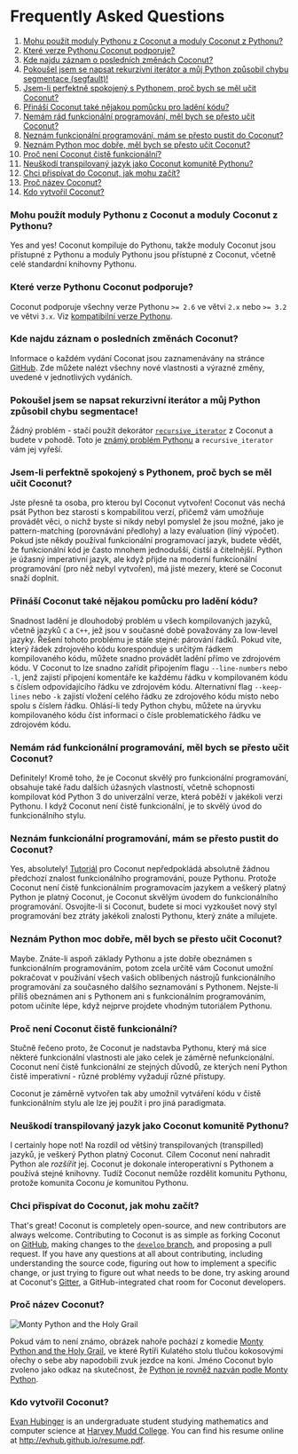 # Frequently Asked Questions

<!-- MarkdownTOC -->

1. [Mohu použít moduly Pythonu z Coconut a moduly Coconut z Pythonu?](#mohu-pouzit-moduly-pythonu-z-coconut-a-moduly-coconut-z-pythonu)
1. [Které verze Pythonu Coconut podporuje?](#ktere-verze-pythonu-coconut-podporuje)
1. [Kde najdu záznam o posledních změnách Coconut?](#kde-najdu-zaznam-o-poslednich-zmenach-coconut)
1. [Pokoušel jsem se napsat rekurzivní iterátor a můj Python způsobil chybu segmentace (segfault)!](#pokousel-jsem-se-napsat-rekurzivni-iterator-a-muj-python-zpusobil-chybu-segmentace)
1. [Jsem-li perfektně spokojený s Pythonem, proč bych se měl učit Coconut?](#jsem-li-perfektne-spokojeny-s-pythonem-proc-bych-se-mel-ucit-coconut)
1. [Přináší Coconut také nějakou pomůcku pro ladění kódu?](#prinasi-coconut-take-nejakou-pomucku-pro-ladeni-kodu)
1. [Nemám rád funkcionální programování, měl bych se přesto učit Coconut?](#nemam-rad-funkcionalni-programovani-mel-bych-se-presto-ucit-coconut)
1. [Neznám funkcionální programování, mám se přesto pustit do Coconut?](#neznam-funkcionalni-programovani-mam-se-presto-pustit-do-coconut)
1. [Neznám Python moc dobře, měl bych se přesto učit Coconut?](#neznam-python-moc-dobre-mel-bych-se-presto-ucit-coconut)
1. [Proč není Coconut čistě funkcionální?](#proc-neni-coconut-ciste-funkcionalni)
1. [Neuškodí transpilovaný jazyk jako Coconut komunitě Pythonu?](#neuskodi-transpilovany-jazyk-jako-coconut-komunite-pythonu)
1. [Chci přispívat do Coconut, jak mohu začít?](#chci-prispivat-do-coconut-jak-mohu-zacit)
1. [Proč název Coconut?](#proc-nazev-coconut)
1. [Kdo vytvořil Coconut?](#kdo-vytvoril-coconut)

<!-- /MarkdownTOC -->

### Mohu použít moduly Pythonu z Coconut a moduly Coconut z Pythonu? 

Yes and yes! Coconut kompiluje do Pythonu, takže moduly Coconut jsou přístupné z Pythonu a moduly Pythonu jsou přístupné z Coconut, včetně celé standardní knihovny Pythonu.

### Které verze Pythonu Coconut podporuje? 

Coconut podporuje všechny verze Pythonu `>= 2.6` ve větvi `2.x` nebo `>= 3.2` ve větvi `3.x`. Viz [kompatibilní verze Pythonu](http://coconut.readthedocs.io/cs/latest/DOCS.html#kompatibilni-verze-pythonu).

### Kde najdu záznam o posledních změnách Coconut?

Informace o každém vydání Coconat jsou zaznamenávány na stránce [GitHub](https://github.com/evhub/coconut/releases). Zde můžete nalézt všechny nové vlastnosti a výrazné změny, uvedené v jednotlivých vydáních.

### Pokoušel jsem se napsat rekurzivní iterátor a můj Python způsobil chybu segmentace!

Žádný problém - stačí použít dekorátor [`recursive_iterator`](http://coco-cs.readthedocs.io/cs/master/DOCS.html#recursive_iterator) z Coconut a budete v pohodě. Toto je [známý problém  Pythonu](http://bugs.python.org/issue14010) a `recursive_iterator` vám jej vyřeší.

### Jsem-li perfektně spokojený s Pythonem, proč bych se měl učit Coconut? 

Jste přesně ta osoba, pro kterou byl Coconut vytvořen! Coconut vás nechá psát Python bez starostí s kompabilitou verzí, přičemž vám umožňuje provádět věci, o nichž byste si nikdy nebyl pomyslel že jsou možné, jako je pattern-matching (porovnávání předlohy) a lazy evaluation (líný výpočet). Pokud jste někdy používal funkcionální programovací jazyk, budete vědět, že funkcionální kód je často mnohem jednodušší, čistší a čitelnější. Python je úžasný imperativní jazyk, ale když přijde na moderní funkcionální programování (pro něž nebyl vytvořen), má jisté mezery, které se Coconut snaží doplnit.

### Přináší Coconut také nějakou pomůcku pro ladění kódu? 

Snadnost ladění je dlouhodobý problém u všech kompilovaných jazyků, včetně jazyků `C` a `C++`, jež jsou v současné době považovány za low-level jazyky. Řešení tohoto problému je stále stejné: párování řádků. Pokud víte, který řádek zdrojového kódu koresponduje s určitým řádkem kompilovaného kódu, můžete snadno provádět ladění přímo ve zdrojovém kódu. V Coconut to lze snadno zařídit připojením flagu `--line-numbers` nebo `-l`, jenž zajistí připojení komentáře ke každému řádku v kompilovaném kódu s číslem odpovídajícího řádku ve zdrojovém kódu. Alternativní flag `--keep-lines` nebo `-k` zajistí vložení celého řádku ze zdrojového kódu místo nebo spolu s číslem řádku. Ohlásí-li tedy Python chybu, můžete na úryvku kompilovaného kódu číst informaci o čísle problematického řádku ve zdrojovém kódu.

### Nemám rád funkcionální programování, měl bych se přesto učit Coconut? 

Definitely! Kromě toho, že je Coconut skvělý pro funkcionální programování, obsahuje také řadu dalších úžasných vlastností, včetně schopnosti kompilovat kód Python 3 do univerzální verze, která poběží v jakékoli verzi Pythonu. I když Coconut není čistě funkcionální, je to skvělý úvod do funkcionálního stylu.

### Neznám funkcionální programování, mám se přesto pustit do Coconut? 

Yes, absolutely! [Tutoriál](http://coconut.readthedocs.io/cs/latest/HELP.html) pro Coconut nepředpokládá absolutně žádnou předchozí znalost funkcionálního programování, pouze Pythonu. Protože Coconut není čistě funkcionálním programovacím jazykem a veškerý platný Python je platný Coconut, je Coconut skvělým úvodem do funkcionálního programování. Osvojíte-li si Coconut, budete si moci vyzkoušet nový styl programování bez ztráty jakékoli znalosti Pythonu, který znáte a milujete.

### Neznám Python moc dobře, měl bych se přesto učit Coconut? 

Maybe. Znáte-li aspoň základy Pythonu a jste dobře obeznámen s funkcionálním programováním, potom zcela určitě vám Coconut umožní pokračovat v používání všech vašich oblíbených nástrojů funkcionálního programování za současného dalšího seznamování s Pythonem. Nejste-li příliš obeznámen ani s Pythonem ani s funkcionálním programováním, potom učiníte lépe, když nejprve projdete vhodným tutoriálem Pythonu.

### Proč není Coconut čistě funkcionální? 

Stučně řečeno proto, že Coconut je nadstavba Pythonu, který má sice některé funkcionální vlastnosti ale jako celek je záměrně nefunkcionální. Coconut není čistě funkcionální ze stejných důvodů, ze kterých není Python čistě imperativní - různé problémy vyžadují různé přístupy. 

Coconut je záměrně vytvořen tak aby umožnil vytváření kódu v čistě funkcionálním stylu ale lze jej použít i pro jiná paradigmata.

### Neuškodí transpilovaný jazyk jako Coconut komunitě Pythonu? 

I certainly hope not! Na rozdíl od většiný transpilovaných (transpilled) jazyků, je veškerý Python platný Coconut. Cílem Coconut není nahradit Python ale _rozšířit_ jej. Coconut je dokonale interoperativní s Pythonem a používá stejné knihovny. Tudíž Coconut nemůže rozdělit komunitu Pythonu, protože komunita Coconu _je_ komunitou Pythonu.

### Chci přispívat do Coconut, jak mohu začít? 

That's great! Coconut is completely open-source, and new contributors are always welcome. Contributing to Coconut is as simple as forking Coconut on [GitHub](https://github.com/evhub/coconut), making changes to the [`develop` branch](https://github.com/evhub/coconut/tree/develop), and proposing a pull request. If you have any questions at all about contributing, including understanding the source code, figuring out how to implement a specific change, or just trying to figure out what needs to be done, try asking around at Coconut's [Gitter](https://gitter.im/evhub/coconut), a GitHub-integrated chat room for Coconut developers.

### Proč název Coconut? 

![Monty Python and the Holy Grail](http://i.imgur.com/PoFot.jpg)

Pokud vám to není známo, obrázek nahoře pochází z komedie [Monty Python and the Holy Grail](https://en.wikipedia.org/wiki/Monty_Python_and_the_Holy_Grail), ve které Rytíři Kulatého stolu tlučou kokosovými ořechy o sebe aby napodobili zvuk jezdce na koni. Jméno Coconut bylo zvoleno jako odkaz na skutečnost, že [Python je rovněž nazván podle Monty Python](https://www.python.org/doc/essays/foreword/).

### Kdo vytvořil Coconut? 

[Evan Hubinger](https://github.com/evhub) is an undergraduate student studying mathematics and computer science at [Harvey Mudd College](https://www.hmc.edu/). You can find his resume online at <http://evhub.github.io/resume.pdf>.
